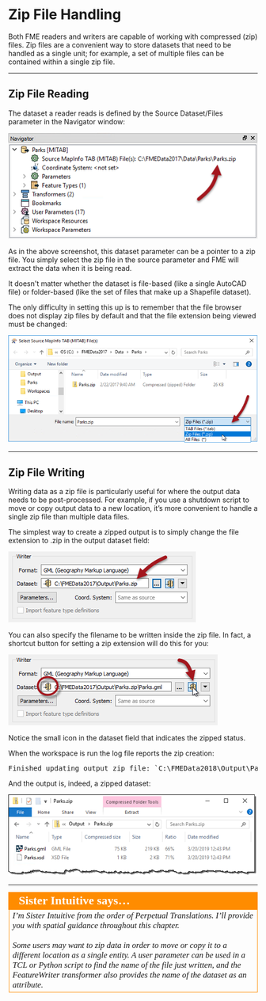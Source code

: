 # Zip File Handling

Both FME readers and writers are capable of working with compressed (zip) files. Zip files are a convenient way to store datasets that need to be handled as a single unit; for example, a set of multiple files can be contained within a single zip file.

---

## Zip File Reading ##

The dataset a reader reads is defined by the Source Dataset/Files parameter in the Navigator window:

![](./Images/Img3.000.ZipFileReader.png) <!-- **Update Screenshot-->

As in the above screenshot, this dataset parameter can be a pointer to a zip file. You simply select the zip file in the source parameter and FME will extract the data when it is being read. 

It doesn't matter whether the dataset is file-based (like a single AutoCAD file) or folder-based (like the set of files that make up a Shapefile dataset).

The only difficulty in setting this up is to remember that the file browser does not display zip files by default and that the file extension being viewed must be changed:

![](./Images/Img3.001.ZipFileBrowseDataset.png) <!-- ** Update Screenshot-->

---

## Zip File Writing ##

Writing data as a zip file is particularly useful for where the output data needs to be post-processed. For example, if you use a shutdown script to move or copy output data to a new location, it’s more convenient to handle a single zip file than multiple data files.

The simplest way to create a zipped output is to simply change the file extension to .zip in the output dataset field:

![](./Images/Img3.002.ZipFileExtension.png) <!-- **Update Screenshot -->

You can also specify the filename to be written inside the zip file. In fact, a shortcut button for setting a zip extension will do this for you:

![](./Images/Img3.003.ZipDatasetButton.png) <!-- **Update Screenshot-->

Notice the small icon in the dataset field that indicates the zipped status.

When the workspace is run the log file reports the zip creation:

<pre>
Finished updating output zip file: `C:\FMEData2018\Output\Parks.zip'
</pre>

And the output is, indeed, a zipped dataset: 

![](./Images/Img3.004.ZippedOutputDataset.png) <!-- ** Update screenshot--> 

---

<!--Person X Says Section-->
<!--Sister Intuitive is the representative for this chapter-->

<table style="border-spacing: 0px">
<tr>
<td style="vertical-align:middle;background-color:darkorange;border: 2px solid darkorange">
<i class="fa fa-quote-left fa-lg fa-pull-left fa-fw" style="color:white;padding-right: 12px;vertical-align:text-top"></i>
<span style="color:white;font-size:x-large;font-weight: bold;font-family:serif">Sister Intuitive says…</span>
</td>
</tr>

<tr>
<td style="border: 1px solid darkorange">
<span style="font-family:serif; font-style:italic; font-size:larger">
I’m Sister Intuitive from the order of Perpetual Translations. I’ll provide you with spatial guidance throughout this chapter.
<br><br>Some users may want to zip data in order to move or copy it to a different location as a single entity. A user parameter can be used in a TCL or Python script to find the name of the file just written, and the FeatureWriter transformer also provides the name of the dataset as an attribute.
</span>
</td>
</tr>
</table>